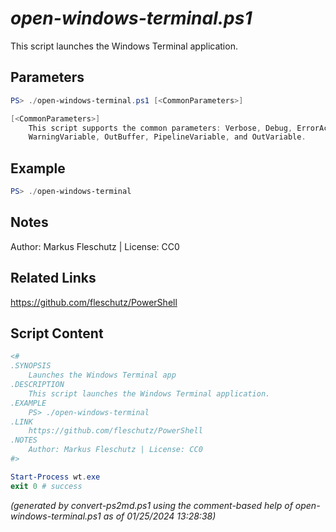 *open-windows-terminal.ps1*
================

This script launches the Windows Terminal application.

Parameters
----------
```powershell
PS> ./open-windows-terminal.ps1 [<CommonParameters>]

[<CommonParameters>]
    This script supports the common parameters: Verbose, Debug, ErrorAction, ErrorVariable, WarningAction, 
    WarningVariable, OutBuffer, PipelineVariable, and OutVariable.
```

Example
-------
```powershell
PS> ./open-windows-terminal

```

Notes
-----
Author: Markus Fleschutz | License: CC0

Related Links
-------------
https://github.com/fleschutz/PowerShell

Script Content
--------------
```powershell
<#
.SYNOPSIS
	Launches the Windows Terminal app
.DESCRIPTION
	This script launches the Windows Terminal application.
.EXAMPLE
	PS> ./open-windows-terminal
.LINK
	https://github.com/fleschutz/PowerShell
.NOTES
	Author: Markus Fleschutz | License: CC0
#>

Start-Process wt.exe
exit 0 # success
```

*(generated by convert-ps2md.ps1 using the comment-based help of open-windows-terminal.ps1 as of 01/25/2024 13:28:38)*
